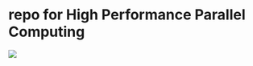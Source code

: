 # repo for High Performance Parallel Computing

![](https://travis-ci.org/szalai1/para.svg?branch=master)
